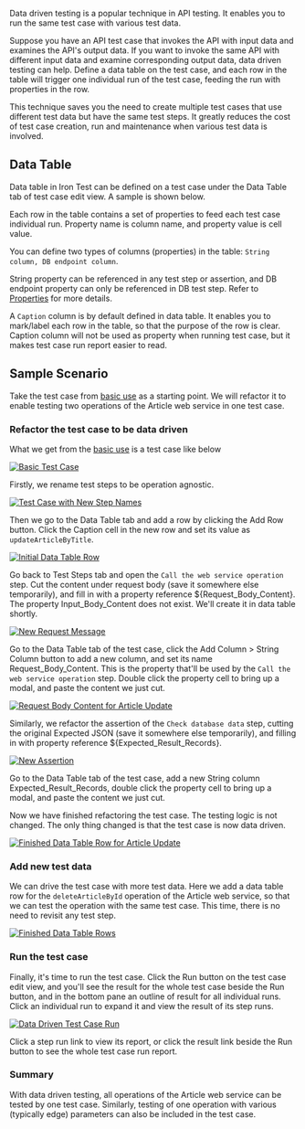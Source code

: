 Data driven testing is a popular technique in API testing. It enables you to run the same test case with various test data.

Suppose you have an API test case that invokes the API with input data and examines the API's output data. If you want to invoke the same API with different input data and examine corresponding output data, data driven testing can help. Define a data table on the test case, and each row in the table will trigger one individual run of the test case, feeding the run with properties in the row.

This technique saves you the need to create multiple test cases that use different test data but have the same test steps. It greatly reduces the cost of test case creation, run and maintenance when various test data is involved.

## Data Table
Data table in Iron Test can be defined on a test case under the Data Table tab of test case edit view. A sample is shown below.

Each row in the table contains a set of properties to feed each test case individual run. Property name is column name, and property value is cell value.
    
You can define two types of columns (properties) in the table: `String column, DB endpoint column`.

String property can be referenced in any test step or assertion, and DB endpoint property can only be referenced in DB test step. Refer to [Properties](https://github.com/zheng-wang/irontest/wiki/Properties) for more details.

A `Caption` column is by default defined in data table. It enables you to mark/label each row in the table, so that the purpose of the row is clear. Caption column will not be used as property when running test case, but it makes test case run report easier to read.

## Sample Scenario
Take the test case from [basic use](https://github.com/zheng-wang/irontest#integrated-soap-web-service-testing) as a starting point. We will refactor it to enable testing two operations of the Article web service in one test case.

### Refactor the test case to be data driven
What we get from the [basic use](https://github.com/zheng-wang/irontest#integrated-soap-web-service-testing) is a test case like below

[![Basic Test Case](https://github.com/zheng-wang/irontest/blob/master/screenshots/integrated-soap-testing/test-case-outline.png)](https://github.com/zheng-wang/irontest/blob/master/screenshots/integrated-soap-testing/test-case-outline.png)

Firstly, we rename test steps to be operation agnostic.

[![Test Case with New Step Names](https://github.com/zheng-wang/irontest/blob/master/screenshots/data-driven-testing/test-case-with-new-step-names.png)](https://github.com/zheng-wang/irontest/blob/master/screenshots/data-driven-testing/test-case-with-new-step-names.png)

Then we go to the Data Table tab and add a row by clicking the Add Row button. Click the Caption cell in the new row and set its value as `updateArticleByTitle`.

[![Initial Data Table Row](https://github.com/zheng-wang/irontest/blob/master/screenshots/data-driven-testing/initial-data-table-row.png)](https://github.com/zheng-wang/irontest/blob/master/screenshots/data-driven-testing/initial-data-table-row.png)

Go back to Test Steps tab and open the `Call the web service operation` step. Cut the content under request body (save it somewhere else temporarily), and fill in with a property reference ${Request_Body_Content}. The property Input_Body_Content does not exist. We'll create it in data table shortly.

[![New Request Message](https://github.com/zheng-wang/irontest/blob/master/screenshots/data-driven-testing/new-request-message.png)](https://github.com/zheng-wang/irontest/blob/master/screenshots/data-driven-testing/new-request-message.png)

Go to the Data Table tab of the test case, click the Add Column > String Column button to add a new column, and set its name Request_Body_Content. This is the property that'll be used by the `Call the web service operation` step. Double click the property cell to bring up a modal, and paste the content we just cut.

[![Request Body Content for Article Update](https://github.com/zheng-wang/irontest/blob/master/screenshots/data-driven-testing/request-body-content-for-article-update.png)](https://github.com/zheng-wang/irontest/blob/master/screenshots/data-driven-testing/request-body-content-for-article-update.png)

Similarly, we refactor the assertion of the `Check database data` step, cutting the original Expected JSON (save it somewhere else temporarily), and filling in with property reference ${Expected_Result_Records}.

[![New Assertion](https://github.com/zheng-wang/irontest/blob/master/screenshots/data-driven-testing/new-assertion.png)](https://github.com/zheng-wang/irontest/blob/master/screenshots/data-driven-testing/new-assertion.png)

Go to the Data Table tab of the test case, add a new String column Expected_Result_Records, double click the property cell to bring up a modal, and paste the content we just cut.

Now we have finished refactoring the test case. The testing logic is not changed. The only thing changed is that the test case is now data driven.

[![Finished Data Table Row for Article Update](https://github.com/zheng-wang/irontest/blob/master/screenshots/data-driven-testing/finished-data-table-row-for-article-update.png)](https://github.com/zheng-wang/irontest/blob/master/screenshots/data-driven-testing/finished-data-table-row-for-article-update.png)

### Add new test data
We can drive the test case with more test data. Here we add a data table row for the `deleteArticleById` operation of the Article web service, so that we can test the operation with the same test case. This time, there is no need to revisit any test step.

[![Finished Data Table Rows](https://github.com/zheng-wang/irontest/blob/master/screenshots/data-driven-testing/finished-data-table-rows.png)](https://github.com/zheng-wang/irontest/blob/master/screenshots/data-driven-testing/finished-data-table-rows.png)

### Run the test case
Finally, it's time to run the test case. Click the Run button on the test case edit view, and you'll see the result for the whole test case beside the Run button, and in the bottom pane an outline of result for all individual runs. Click an individual run to expand it and view the result of its step runs.

[![Data Driven Test Case Run](https://github.com/zheng-wang/irontest/blob/master/screenshots/data-driven-testing/data-driven-test-case-run.png)](https://github.com/zheng-wang/irontest/blob/master/screenshots/data-driven-testing/data-driven-test-case-run.png)

Click a step run link to view its report, or click the result link beside the Run button to see the whole test case run report.

### Summary
With data driven testing, all operations of the Article web service can be tested by one test case. Similarly, testing of one operation with various (typically edge) parameters can also be included in the test case.